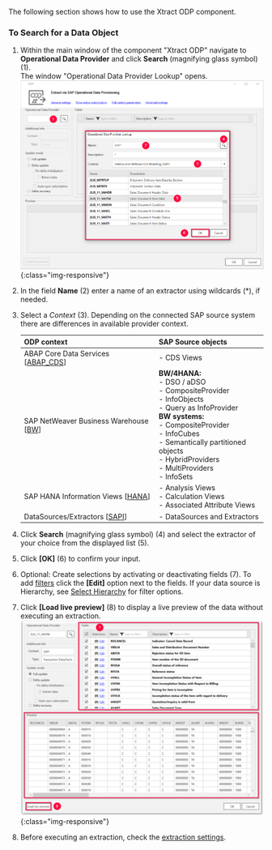 The following section shows how to use the Xtract ODP component.

### To Search for a Data Object
1. Within the main window of the component "Xtract ODP" navigate to **Operational Data Provider** and click **Search** (magnifying glass symbol) (1). <br>
The window "Operational Data Provider Lookup" opens.
![Datasource Sales Document Item Data (2LIS_11_VAITM)](/img/content/odp/odp-datasource-2lis-11-vaitm-01.png){:class="img-responsive"}
2. In the field **Name** (2) enter a name of an extractor using wildcards (*), if needed.
3. Select a *Context* (3). Depending on the connected SAP source system there are differences in available provider context.
	
	ODP context | SAP Source objects |
	------------ |------------ |
	ABAP Core Data Services [[ABAP_CDS](./odp-abap-cds-views)]|- CDS Views |
	SAP NetWeaver Business Warehouse [[BW](./odp-bw-infoproviders)] |**BW/4HANA:**<br> - DSO / aDSO<br> - CompositeProvider<br> - InfoObjects <br> - Query as InfoProvider<br> **BW systems:**<br> - CompositeProvider<br> - InfoCubes<br> - Semantically partitioned objects<br> - HybridProviders<br> - MultiProviders<br> - InfoSets |
	SAP HANA Information Views [[HANA](./odp-hana-views)] | - Analysis Views<br> - Calculation Views<br> - Associated Attribute Views |
	DataSources/Extractors [[SAPI](./odp-extractors)] | - DataSources and Extractors |
4. Click **Search** (magnifying glass symbol) (4) and select the extractor of your choice from the displayed list (5).
5. Click **[OK]** (6) to confirm your input.
6. Optional: Create selections by activating or deactivating fields (7). To add [filters](#selections-and-filters) click the **[Edit]** option next to the fields. 
If your data source is Hierarchy, see [Select Hierarchy](./odp-extractors#hierarchies) for filter options.
7. Click **[Load live preview]** (8) to display a live preview of the data without executing an extraction.
![Datasource Preview](/img/content/odp/odp-datasource-2lis-11-vaitm-02-preview.png){:class="img-responsive"}
8. Before executing an extraction, check the [extraction settings](./odp-settings).

